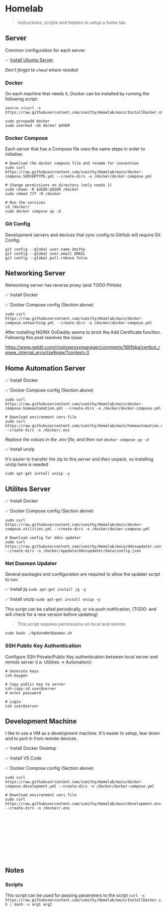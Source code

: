 # Homelab
> Instructions, scripts and helpers to setup a home lab.


## Server
Common configuration for each server.

✅ [Install Ubuntu Server](https://ubuntu.com/download/server)

*Don't forget to `chmod` where needed*

### Docker
On each machine that needs it, Docker can be installed by running the following script:

    source <(curl -s https://raw.githubusercontent.com/ssmithy/Homelab/main/InstallDocker.sh)

    sudo groupadd docker
    sudo usermod -aG docker $USER

### Docker Compose
Each server that has a Compose file uses the same steps in order to initialise:

    # Download the docker compose file and rename for convention
    sudo curl https://raw.githubusercontent.com/ssmithy/Homelab/main/docker-compose.SERVERTYPE.yml --create-dirs -o /docker/docker-compose.yml

    # Change permissions on directory (only needs 1)
    sudo chown -R $USER:$USER /docker
    sudo chmod 777 -R /docker

    # Run the services
    cd /docker/
    sudo docker compose up -d

### Git Config
Development servers and devices that sync config to GitHub will require Git Config:

    git config --global user.name Smithy
    git config --global user.email EMAIL
    git config --global pull.rebase false


## Networking Server
Networking server has reverse proxy (and TODO PiHole).

✅ Install Docker

✅ Docker Compose config (Section above)

    sudo curl https://raw.githubusercontent.com/ssmithy/Homelab/main/docker-compose.networking.yml --create-dirs -o /docker/docker-compose.yml

After installing NGINX GoDaddy seems to brick the Add Certificate function. Following this post resolves the issue:

https://www.reddit.com/r/nginxproxymanager/comments/166fbka/certbot_renew_internal_error/jze9sgw/?context=3


## Home Automation Server

✅ Install Docker

✅ Docker Compose config (Section above)

    sudo curl https://raw.githubusercontent.com/ssmithy/Homelab/main/docker-compose.homeautomation.yml --create-dirs -o /docker/docker-compose.yml

    # Download environment vars file
    sudo curl https://raw.githubusercontent.com/ssmithy/Homelab/main/homeautomation.env --create-dirs -o /docker/.env

*Replace the values in the .env file, and then run `docker compose up -d`*

✅ Install unzip

It's easier to transfer the zip to this server and then unpack, so installing unzip here is needed

    sudo apt-get install unzip -y

## Utilites Server

✅ Install Docker

✅ Docker Compose config (Section above)

    sudo curl https://raw.githubusercontent.com/ssmithy/Homelab/main/docker-compose.utilities.yml --create-dirs -o /docker/docker-compose.yml

    # Download config for ddns updater
    sudo curl https://raw.githubusercontent.com/ssmithy/Homelab/main/ddnsupdater.config.json --create-dirs -o /docker/appdata/ddnsupdater/data/config.json

### Net Daemon Updater
Several packages and configuration are required to allow the updater script to run:

✅ Install jq `sudo apt-get install jq -y`

✅ Install unzip `sudo apt-get install unzip -y`

This script can be called periodically, or via push notification, (TODO: and will check for a new version before updating)

> This script requires permissions on local and remote.

    sudo bash ./UpdateNetDaemon.sh

### SSH Public Key Authentication
Configure SSH Private/Public Key authentication between local server and remote server (i.e. Utilities -> Automation):

    # Generate keys
    ssh-keygen

    # Copy public key to server
    ssh-copy-id user@server
    # enter password

    # Login
    ssh user@server


## Development Machine
I like to use a VM as a development machine. It's easier to setup, tear down and to port in from remote devices.

✅ Install Docker Desktop

✅ Install VS Code

✅ Docker Compose config (Section above)

    sudo curl https://raw.githubusercontent.com/ssmithy/Homelab/main/docker-compose.development.yml --create-dirs -o /docker/docker-compose.yml

    # Download environment vars file
    sudo curl https://raw.githubusercontent.com/ssmithy/Homelab/main/development.env --create-dirs -o /docker/.env


<br><br>
<br><br>
<br><br>
<br><br>

## Notes
### Scripts
This script can be used for passing parameters to the script
`curl -s https://raw.githubusercontent.com/ssmithy/Homelab/main/InstallDocker.sh | bash -s arg1 arg2`
